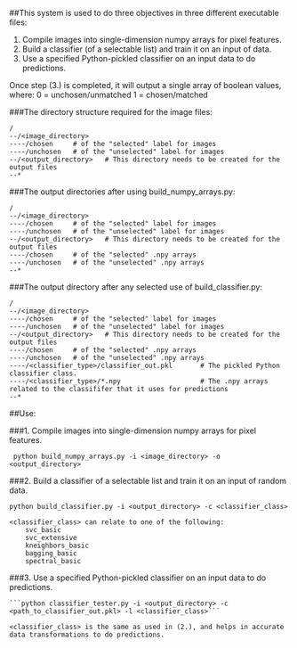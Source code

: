 ##This system is used to do three objectives in three different executable files:

1. Compile images into single-dimension numpy arrays for pixel features.
2. Build a classifier (of a selectable list) and train it on an input of data.
3. Use a specified Python-pickled classifier on an input data to do predictions.

Once step (3.) is completed, it will output a single array of boolean values, where:
    0 = unchosen/unmatched
    1 = chosen/matched

###The directory structure required for the image files:
```
/
--/<image_directory>
----/chosen     # of the "selected" label for images
----/unchosen   # of the "unselected" label for images
--/<output_directory>   # This directory needs to be created for the output files
--*
```
###The output directories after using build_numpy_arrays.py:
```
/
--/<image_directory>
----/chosen     # of the "selected" label for images
----/unchosen   # of the "unselected" label for images
--/<output_directory>   # This directory needs to be created for the output files
----/chosen     # of the "selected" .npy arrays
----/unchosen   # of the "unselected" .npy arrays
--*
```
###The output directory after any selected use of build_classifier.py:
```
/
--/<image_directory>
----/chosen     # of the "selected" label for images
----/unchosen   # of the "unselected" label for images
--/<output_directory>   # This directory needs to be created for the output files
----/chosen     # of the "selected" .npy arrays
----/unchosen   # of the "unselected" .npy arrays
----/<classifier_type>/classifier_out.pkl       # The pickled Python classifier class.
----/<classifier_type>/*.npy                    # The .npy arrays related to the classififer that it uses for predictions
--*
```
##Use:

###1. Compile images into single-dimension numpy arrays for pixel features.

   ``` python build_numpy_arrays.py -i <image_directory> -o <output_directory>```

###2. Build a classifier of a selectable list and train it on an input of random data.

    python build_classifier.py -i <output_directory> -c <classifier_class>

    <classifier_class> can relate to one of the following:
        svc_basic
        svc_extensive
        kneighbors_basic
        bagging_basic
        spectral_basic
        
###3. Use a specified Python-pickled classifier on an input data to do predictions.

    ```python classifier_tester.py -i <output_directory> -c <path_to_classifier_out.pkl> -l <classifier_class>```
    
    <classifier_class> is the same as used in (2.), and helps in accurate data transformations to do predictions.


